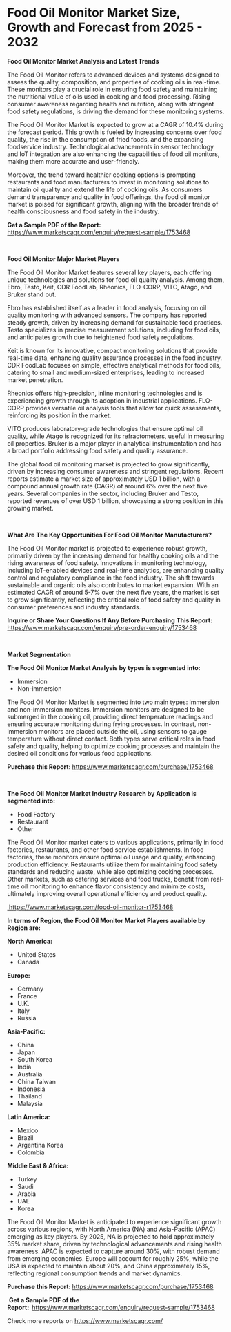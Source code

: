 <p><h1>Food Oil Monitor Market Size, Growth and Forecast from 2025 - 2032</h1></p><p><strong>Food Oil Monitor Market Analysis and Latest Trends</strong></p>
<p><p>The Food Oil Monitor refers to advanced devices and systems designed to assess the quality, composition, and properties of cooking oils in real-time. These monitors play a crucial role in ensuring food safety and maintaining the nutritional value of oils used in cooking and food processing. Rising consumer awareness regarding health and nutrition, along with stringent food safety regulations, is driving the demand for these monitoring systems.</p><p>The Food Oil Monitor Market is expected to grow at a CAGR of 10.4% during the forecast period. This growth is fueled by increasing concerns over food quality, the rise in the consumption of fried foods, and the expanding foodservice industry. Technological advancements in sensor technology and IoT integration are also enhancing the capabilities of food oil monitors, making them more accurate and user-friendly.</p><p>Moreover, the trend toward healthier cooking options is prompting restaurants and food manufacturers to invest in monitoring solutions to maintain oil quality and extend the life of cooking oils. As consumers demand transparency and quality in food offerings, the food oil monitor market is poised for significant growth, aligning with the broader trends of health consciousness and food safety in the industry.</p></p>
<p><strong>Get a Sample PDF of the Report:&nbsp;</strong> <a href="https://www.marketscagr.com/enquiry/request-sample/1753468?utm_campaign=2239&utm_medium=2&utm_source=Github&utm_content=ia&utm_term=18022025&utm_id=food-oil-monitor">https://www.marketscagr.com/enquiry/request-sample/1753468</a></p>
<p>&nbsp;</p>
<p><strong>Food Oil Monitor Major Market Players</strong></p>
<p><p>The Food Oil Monitor Market features several key players, each offering unique technologies and solutions for food oil quality analysis. Among them, Ebro, Testo, Keit, CDR FoodLab, Rheonics, FLO-CORP, VITO, Atago, and Bruker stand out.</p><p>Ebro has established itself as a leader in food analysis, focusing on oil quality monitoring with advanced sensors. The company has reported steady growth, driven by increasing demand for sustainable food practices. Testo specializes in precise measurement solutions, including for food oils, and anticipates growth due to heightened food safety regulations.</p><p>Keit is known for its innovative, compact monitoring solutions that provide real-time data, enhancing quality assurance processes in the food industry. CDR FoodLab focuses on simple, effective analytical methods for food oils, catering to small and medium-sized enterprises, leading to increased market penetration.</p><p>Rheonics offers high-precision, inline monitoring technologies and is experiencing growth through its adoption in industrial applications. FLO-CORP provides versatile oil analysis tools that allow for quick assessments, reinforcing its position in the market.</p><p>VITO produces laboratory-grade technologies that ensure optimal oil quality, while Atago is recognized for its refractometers, useful in measuring oil properties. Bruker is a major player in analytical instrumentation and has a broad portfolio addressing food safety and quality assurance.</p><p>The global food oil monitoring market is projected to grow significantly, driven by increasing consumer awareness and stringent regulations. Recent reports estimate a market size of approximately USD 1 billion, with a compound annual growth rate (CAGR) of around 6% over the next five years. Several companies in the sector, including Bruker and Testo, reported revenues of over USD 1 billion, showcasing a strong position in this growing market.</p></p>
<p>&nbsp;</p>
<p><strong>What Are The Key Opportunities For Food Oil Monitor Manufacturers?</strong></p>
<p><p>The Food Oil Monitor market is projected to experience robust growth, primarily driven by the increasing demand for healthy cooking oils and the rising awareness of food safety. Innovations in monitoring technology, including IoT-enabled devices and real-time analytics, are enhancing quality control and regulatory compliance in the food industry. The shift towards sustainable and organic oils also contributes to market expansion. With an estimated CAGR of around 5-7% over the next five years, the market is set to grow significantly, reflecting the critical role of food safety and quality in consumer preferences and industry standards.</p></p>
<p><strong>Inquire or Share Your Questions If Any Before Purchasing This Report:</strong> <a href="https://www.marketscagr.com/enquiry/pre-order-enquiry/1753468?utm_campaign=2239&utm_medium=2&utm_source=Github&utm_content=ia&utm_term=18022025&utm_id=food-oil-monitor">https://www.marketscagr.com/enquiry/pre-order-enquiry/1753468</a></p>
<p>&nbsp;</p>
<p><strong>Market Segmentation</strong></p>
<p><strong>The Food Oil Monitor Market Analysis by types is segmented into:</strong></p>
<p><ul><li>Immersion</li><li>Non-immersion</li></ul></p>
<p><p>The Food Oil Monitor Market is segmented into two main types: immersion and non-immersion monitors. Immersion monitors are designed to be submerged in the cooking oil, providing direct temperature readings and ensuring accurate monitoring during frying processes. In contrast, non-immersion monitors are placed outside the oil, using sensors to gauge temperature without direct contact. Both types serve critical roles in food safety and quality, helping to optimize cooking processes and maintain the desired oil conditions for various food applications.</p></p>
<p><strong>Purchase this Report:&nbsp;</strong><a href="https://www.marketscagr.com/purchase/1753468?utm_campaign=2239&utm_medium=2&utm_source=Github&utm_content=ia&utm_term=18022025&utm_id=food-oil-monitor">https://www.marketscagr.com/purchase/1753468</a></p>
<p>&nbsp;</p>
<p><strong>The Food Oil Monitor Market Industry Research by Application is segmented into:</strong></p>
<p><ul><li>Food Factory</li><li>Restaurant</li><li>Other</li></ul></p>
<p><p>The Food Oil Monitor market caters to various applications, primarily in food factories, restaurants, and other food service establishments. In food factories, these monitors ensure optimal oil usage and quality, enhancing production efficiency. Restaurants utilize them for maintaining food safety standards and reducing waste, while also optimizing cooking processes. Other markets, such as catering services and food trucks, benefit from real-time oil monitoring to enhance flavor consistency and minimize costs, ultimately improving overall operational efficiency and product quality.</p></p>
<p><a href="https://www.marketscagr.com/food-oil-monitor-r1753468?utm_campaign=2239&utm_medium=2&utm_source=Github&utm_content=ia&utm_term=18022025&utm_id=food-oil-monitor">&nbsp;https://www.marketscagr.com/food-oil-monitor-r1753468</a></p>
<p><strong>In terms of Region, the Food Oil Monitor Market Players available by Region are:</strong></p>
<p>
    <p> <strong> North America: </strong>
        <ul>
            <li>United States</li>
            <li>Canada</li>
        </ul>
        </p> 
    <p> <strong> Europe: </strong>
        <ul>
            <li>Germany</li>
            <li>France</li>
            <li>U.K.</li>
            <li>Italy</li>
            <li>Russia</li>
        </ul>
        </p> 
    <p> <strong> Asia-Pacific: </strong>
        <ul>
            <li>China</li>
            <li>Japan</li>
            <li>South Korea</li>
            <li>India</li>
            <li>Australia</li>
            <li>China Taiwan</li>
            <li>Indonesia</li>
            <li>Thailand</li>
            <li>Malaysia</li>
        </ul>
        </p> 
    <p> <strong> Latin America: </strong>
        <ul>
            <li>Mexico</li>
            <li>Brazil</li>
            <li>Argentina Korea</li>
            <li>Colombia</li>
        </ul>
        </p> 
    <p> <strong> Middle East & Africa: </strong>
        <ul>
            <li>Turkey</li>
            <li>Saudi</li>
            <li>Arabia</li>
            <li>UAE</li>
            <li>Korea</li>
        </ul>
    </p>
    </p>
<p><p>The Food Oil Monitor Market is anticipated to experience significant growth across various regions, with North America (NA) and Asia-Pacific (APAC) emerging as key players. By 2025, NA is projected to hold approximately 35% market share, driven by technological advancements and rising health awareness. APAC is expected to capture around 30%, with robust demand from emerging economies. Europe will account for roughly 25%, while the USA is expected to maintain about 20%, and China approximately 15%, reflecting regional consumption trends and market dynamics.</p></p>
<p><strong>Purchase this Report: </strong><a href="https://www.marketscagr.com/purchase/1753468?utm_campaign=2239&utm_medium=2&utm_source=Github&utm_content=ia&utm_term=18022025&utm_id=food-oil-monitor">https://www.marketscagr.com/purchase/1753468</a></p>
<p>&nbsp;<strong>Get a Sample PDF of the Report:&nbsp;&nbsp;</strong><a href="https://www.marketscagr.com/enquiry/request-sample/1753468?utm_campaign=2239&utm_medium=2&utm_source=Github&utm_content=ia&utm_term=18022025&utm_id=food-oil-monitor">https://www.marketscagr.com/enquiry/request-sample/1753468</a></p>
<p><strong></strong></p>
<p>Check more reports on <a href="https://www.marketscagr.com/?utm_campaign=2239&utm_medium=2&utm_source=Github&utm_content=ia&utm_term=18022025&utm_id=food-oil-monitor">https://www.marketscagr.com/</a></p>